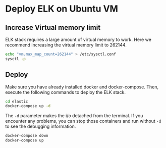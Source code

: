 # Deploy ELK on Ubuntu VM

## Increase Virtual memory limit
ELK stack requires a large amount of virtual memory to work. 
Here we recommend increasing the virtual memory limit to 262144.

```bash
echo "vm.max_map_count=262144" > /etc/sysctl.conf
sysctl -p
```

## Deploy
Make sure you have already installed docker and docker-compose.
Then, execute the following commands to deploy the ELK stack.

```bash
cd elastic
docker-compose up -d
```

The `-d` parameter makes the i/o detached from the terminal.
If you encounter any problems, you can stop those containers and run without `-d` to see the debugging information.

```bash
docker-compose down
docker-compose up
```
